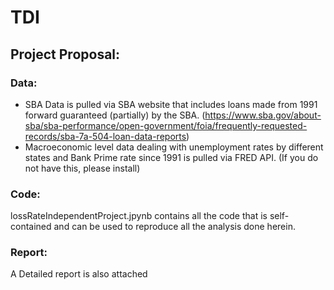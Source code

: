 # TDI
## Project Proposal:

### Data:
- SBA Data is pulled via SBA website that includes loans made from 1991 forward guaranteed (partially) by the SBA. (https://www.sba.gov/about-sba/sba-performance/open-government/foia/frequently-requested-records/sba-7a-504-loan-data-reports)
- Macroeconomic level data dealing with unemployment rates by different states and Bank Prime rate since 1991 is pulled via FRED API. (If you do not have this, please install)

### Code:
lossRateIndependentProject.jpynb contains all the code that is self-contained and can be used to reproduce all the analysis done herein.

### Report:
A Detailed report is also attached
